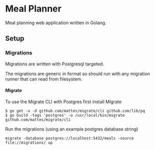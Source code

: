 # Meal Planner

Meal planning web application written in Golang.

## Setup

### Migrations

Migrations are written with Postgresql targeted.

The migrations are generic in format so should run with any migration runner that can read from filesystem.

#### Migrate

To use the Migrate CLI with Postgres first install Migrate 

```
$ go get -u -d github.com/mattes/migrate/cli github.com/lib/pq
$ go build -tags 'postgres' -o /usr/local/bin/migrate github.com/mattes/migrate/cli
```

Run the migrations (using an example postgres database string)

```
migrate -database postgres://localhost:5432/meals -source file://migrations/ up

```


